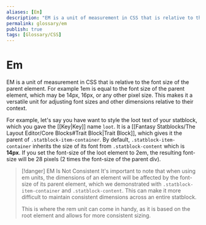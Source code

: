 ```yaml
---
aliases: [Em]
description: "EM is a unit of measurement in CSS that is relative to the font size of the parent element."
permalink: glossary/em
publish: true
tags: [Glossary/CSS]
---
```


# Em

EM is a unit of measurement in CSS that is relative to the font size of the parent element. For example 1em is equal to the font size of the parent element, which may be 14px, 16px, or any other pixel size. This makes it a versatile unit for adjusting font sizes and other dimensions relative to their context.

For example, let's say you have want to style the loot text of your statblock, which you gave the [[Key|Key]] name `loot`. It is a [[Fantasy Statblocks/The Layout Editor/Core Blocks#Trait Block|Trait Block]], which gives it the parent of `.statblock-item-container`. By default, `.statblock-item-container` inherits the size of its font from `.statblock-content` which is **14px**. If you set the font-size of the loot element to 2em, the resulting font-size will be 28 pixels (2 times the font-size of the parent div).

>[!danger] EM Is Not Consistent
> It's important to note that when using em units, the dimensions of an element will be affected by the font-size of its parent element, which we demonstrated with `.statblock-item-container` and `.statblock-content`. This can make it more difficult to maintain consistent dimensions across an entire statblock. 
> 
> This is where the rem unit can come in handy, as it is based on the root element and allows for more consistent sizing.
